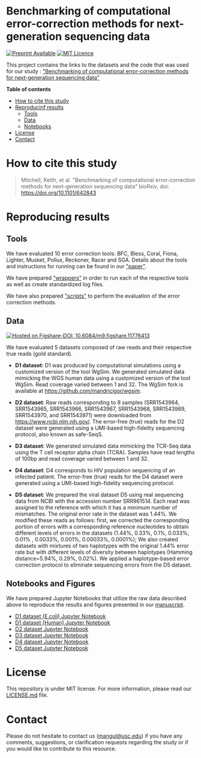 # Benchmarking of computational error-correction methods for next-generation sequencing data


[![Preprint Available](https://img.shields.io/badge/Preprint-online-green.svg)](https://doi.org/10.1101/642843) [![MIT Licence](https://badges.frapsoft.com/os/mit/mit.svg?v=103)](https://opensource.org/licenses/mit-license.php)


This project contains the links to the datasets and the code that was used for our study : ["Benchmarking of computational error-correction methods for next-generation sequencing data"](https://doi.org/10.1101/642843)

**Table of contents**

* [How to cite this study](#how-to-cite-this-study)
* [Reproducinf results](#reproducing-results)
  * [Tools](#tools)
  * [Data](#data)
  * [Notebooks](#notebooks-and-figures)
* [License](#license)
* [Contact](#contact)


# How to cite this study

> Mitchell, Keith, et al. "Benchmarking of computational error-correction methods for next-generation sequencing data" bioRxiv, doi: https://doi.org/10.1101/642843


# Reproducing results

## Tools

We have evaluated 10 error correction tools: BFC, Bless, Coral, Fiona, Lighter, Musket, Pollux, Reckoner, Racer and SGA. Details about the tools and instructions for running can be found in our ["paper"](https://doi.org/10.1101/642843).

We have prepared ["wrappers"](https://github.com/Mangul-Lab-USC/benchmarking_error_correction/tree/master/scripts/wrappers) in order to run each of the respective tools as well as create standardized log files.


We have also prepared ["scripts"](https://github.com/Mangul-Lab-USC/benchmarking_error_correction/tree/master/scripts/evaluation) to perform the evaluation of the error correction methods.


## Data
[![Hosted on Figshare-DOI: 10.6084/m9.figshare.11776413](https://img.shields.io/badge/Hosted%20on%20Figshare-DOI:%2010.6084/m9.figshare.7738901-blue.svg)](https://dx.doi.org/10.6084/m9.figshare.11776413)

We have evaluated 5 datasets composed of raw reads and their respective true reads (gold standard).

* **D1 dataset**: D1 was produced by computational simulations using a customized version of the tool WgSim. We generated simulated data mimicking the WGS human data using a customized version of the tool WgSim. Read coverage varied between 1 and 32. The WgSim fork is available at https://github.com/mandricigor/wgsim.



* **D2 dataset**: Raw reads corresponding to 8 samples (SRR1543964, SRR1543965, SRR1543966, SRR1543967, SRR1543968, SRR1543969, SRR1543970, and SRR1543971) were downloaded from https://www.ncbi.nlm.nih.gov/. The error-free (true) reads for the D2 dataset were generated using a UMI-based high-fidelity sequencing protocol, also known as safe-SeqS.



* **D3 dataset**: We generated simulated data mimicking the TCR-Seq data using the T cell receptor alpha chain (TCRA). Samples have read lengths of 100bp and read coverage varied between 1 and 32.



* **D4 dataset**: D4 corresponds to HIV population sequencing of an infected patient. The error-free (true) reads for the D4 dataset were generated using a UMI-based high-fidelity sequencing protocol.



* **D5 dataset**: We prepared the viral dataset D5 using real sequencing data from NCBI with the accession number SRR961514. Each read was assigned to the reference with which it has a minimum number of mismatches. The original error rate in the dataset was 1.44%. We modified these reads as follows: first, we corrected the corresponding portion of errors with a corresponding reference nucleotides to obtain different levels of errors in the datasets (1.44%, 0.33%, 0.1%, 0.033%, 0.01% , 0.0033%, 0.001%, 0.00033%, 0.0001%); We also created datasets with mixtures of two haplotypes with the original 1.44% error rate but with different levels of diversity between haplotypes (Hamming distance=5.94%, 0.29%, 0.02%). We applied a haplotype-based error correction protocol to eliminate sequencing errors from the D5 dataset.


## Notebooks and Figures

We have prepared Jupyter Notebooks that utilize the raw data described above to reproduce the results and figures presented in our [manuscript](https://www.biorxiv.org/content/early/2018/10/25/452532).

* [D1 dataset (E.coli) Jupyter Notebook](https://github.com/Mangul-Lab-USC/benchmarking_error_correction/blob/master/notebooks/D1_WGS_E.coli.ipynb)
* [D1 dataset (Human) Jupyter Notebook](https://github.com/Mangul-Lab-USC/benchmarking_error_correction/blob/master/notebooks/D1_WGS_human.ipynb)
* [D2 dataset Jupyter Notebook](https://github.com/Mangul-Lab-USC/benchmarking_error_correction/blob/master/notebooks/D2_TCRA_real.ipynb)
* [D3 dataset Jupyter Notebook](https://github.com/Mangul-Lab-USC/benchmarking_error_correction/blob/master/notebooks/D3_TCRA_simulated.ipynb)
* [D4 dataset Jupyter Notebook](https://github.com/Mangul-Lab-USC/benchmarking_error_correction/blob/master/notebooks/D4_HIV.ipynb)
* [D5 dataset Jupyter Notebook](https://github.com/Mangul-Lab-USC/benchmarking_error_correction/blob/master/notebooks/D5_HIV.ipynb)


# License

This repository is under MIT license. For more information, please read our [LICENSE.md](./LICENSE.md) file.


# Contact

Please do not hesitate to contact us (mangul@usc.edu) if you have any comments, suggestions, or clarification requests regarding the study or if you would like to contribute to this resource.
